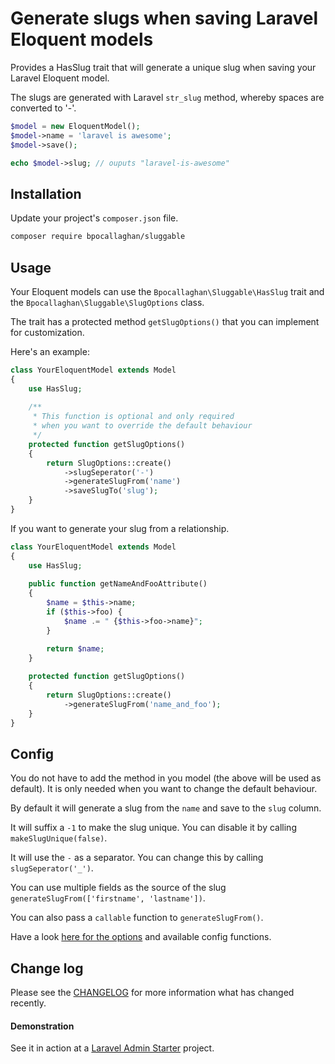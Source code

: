 # Generate slugs when saving Laravel Eloquent models

Provides a HasSlug trait that will generate a unique slug when saving your Laravel Eloquent model. 

The slugs are generated with Laravel `str_slug` method, whereby spaces are converted to '-'.

```php
$model = new EloquentModel();
$model->name = 'laravel is awesome';
$model->save();

echo $model->slug; // ouputs "laravel-is-awesome"
```

## Installation

Update your project's `composer.json` file.

```bash
composer require bpocallaghan/sluggable
```

## Usage

Your Eloquent models can use the `Bpocallaghan\Sluggable\HasSlug` trait and the `Bpocallaghan\Sluggable\SlugOptions` class.

The trait has a protected method `getSlugOptions()` that you can implement for customization. 

Here's an example:

```php
class YourEloquentModel extends Model
{
    use HasSlug;
    
    /**
     * This function is optional and only required
     * when you want to override the default behaviour
     */
    protected function getSlugOptions()
    {
        return SlugOptions::create()
            ->slugSeperator('-')
            ->generateSlugFrom('name')
            ->saveSlugTo('slug');
    }
}
```

If you want to generate your slug from a relationship.

```php
class YourEloquentModel extends Model
{
    use HasSlug;
    
    public function getNameAndFooAttribute()
    {
        $name = $this->name;
        if ($this->foo) {
            $name .= " {$this->foo->name}";
        }

        return $name;
    }
    
    protected function getSlugOptions()
    {
        return SlugOptions::create()
            ->generateSlugFrom('name_and_foo');
    }
}
```

## Config

You do not have to add the method in you model (the above will be used as default). It is only needed when you want to change the default behaviour.

By default it will generate a slug from the `name` and save to the `slug` column.

It will suffix a `-1` to make the slug unique. You can disable it by calling `makeSlugUnique(false)`.

It will use the `-` as a separator. You can change this by calling `slugSeperator('_')`.

You can use multiple fields as the source of the slug `generateSlugFrom(['firstname', 'lastname'])`.

You can also pass a `callable` function to `generateSlugFrom()`.

Have a look [here for the options](https://github.com/bpocallaghan/sluggable/blob/master/src/SlugOptions.php) and available config functions.

## Change log

Please see the [CHANGELOG](CHANGELOG.md) for more information what has changed recently.

#### Demonstration
See it in action at a [Laravel Admin Starter](https://github.com/bpocallaghan/titan-starter-website) project.